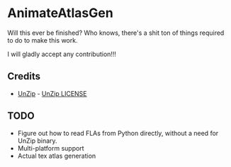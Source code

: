 # AnimateAtlasGen

Will this ever be finished? Who knows, there's a shit ton of things required to do to make this work.

I will gladly accept any contribution!!!

## Credits

- [UnZip](https://infozip.sourceforge.net/UnZip.html) - [UnZip LICENSE](bin/unzip-LICENSE.txt)

## TODO
- Figure out how to read FLAs from Python directly, without a need for UnZip binary.
- Multi-platform support
- Actual tex atlas generation